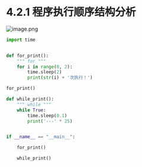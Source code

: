 # 4.2.1 程序执行顺序结构分析

![image.png](https://cdn.nlark.com/yuque/0/2019/png/235650/1550124287404-d897900b-8efa-41de-8983-dd3df040bf98.png#align=left&display=inline&height=753&name=image.png&originHeight=1506&originWidth=1290&size=182462&status=done&width=645)

```python
import time


def for_print():
    """ for """
    for i in range(0, 2):
        time.sleep(2)
        print(str(i) + '次执行！')

for_print()

def while_print():
    """ while """
    while True:
        time.sleep(0.1)
        print('---' * 25)


if __name__ == "__main__":

    for_print()

    while_print()
```


